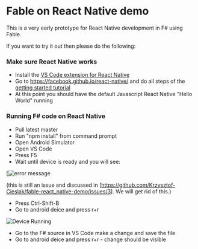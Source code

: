 # Fable on React Native demo

This is a very early prototype for React Native development in F# using Fable.

If you want to try it out then please do the following:

### Make sure React Native works

* Install the [VS Code extension for React Native](https://github.com/Microsoft/vscode-react-native)
* Go to https://facebook.github.io/react-native/ and do all steps of the [getting started tutorial](https://facebook.github.io/react-native/docs/getting-started.html#content) 
* At this point you should have the default Javascript React Native "Hello World" running

### Running F# code on React Native

* Pull latest master
* Run "npm install" from command prompt
* Open Android Simulator
* Open VS Code
* Press F5
* Wait until device is ready and you will see:

[![error message](https://cloud.githubusercontent.com/assets/57396/17221919/1053c422-54f6-11e6-9b15-0701074a7b33.png)

(this is still an issue and discussed in [https://github.com/Krzysztof-Cieslak/fable-react_native-demo/issues/3]. We will get rid of this.)

* Press Ctrl-Shift-B
* Go to android deice and press r+r

![Device Running](https://cloud.githubusercontent.com/assets/57396/17221985/6568f806-54f6-11e6-8913-e3f4230094d3.png)

* Go to the F# source in VS Code make a change and save the file
* Go to android deice and press r+r - change should be visible